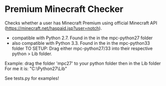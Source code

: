 Premium Minecraft Checker
=========================

Checks whether a user has Minecraft Premium using official Minecraft API (https://minecraft.net/haspaid.jsp?user=notch). 

- compatible with Python 2.7. Found in the in the mpc-python27 folder
- also compatible with Python 3.3. Found in the in the mpc-python33 folder
TO SETUP:
Drag either mpc-python27/33 into their respective python > Lib folder.


Example: drag the folder 'mpc27' to your python folder then in the Lib folder
For me it is: "C:\Python27\Lib"

See tests.py for examples!